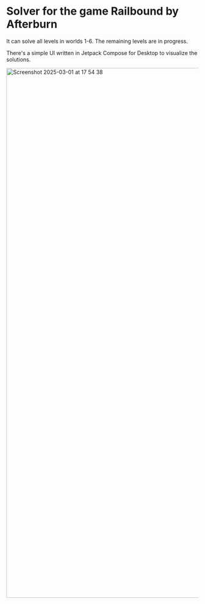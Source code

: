 # Solver for the game Railbound by Afterburn

It can solve all levels in worlds 1-6. The remaining levels are in progress.

There's a simple UI written in Jetpack Compose for Desktop to visualize the solutions.

<img width="1388" alt="Screenshot 2025-03-01 at 17 54 38" src="https://github.com/user-attachments/assets/996a6a9a-3287-4c99-ba44-b64913509828" />
